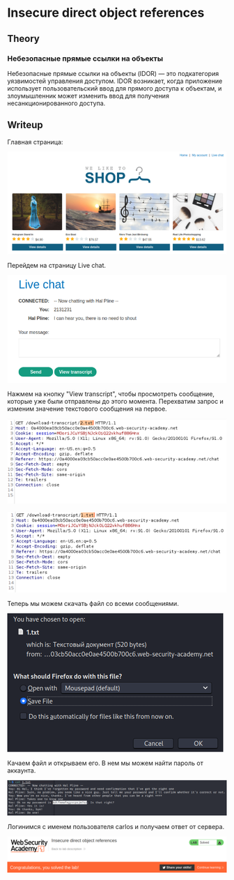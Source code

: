 # Insecure direct object references

## Theory

<h3>Небезопасные прямые ссылки на объекты</h3>

Небезопасные прямые ссылки на объекты (IDOR) — это подкатегория уязвимостей управления доступом. IDOR возникает, когда приложение использует пользовательский ввод для прямого доступа к объектам, и злоумышленник может изменить ввод для получения несанкционированного доступа.

## Writeup

Главная страница:

![](https://github.com/fobblified/Writeups/blob/main/Portswigger/Access_control/Insecure_direct_object_references/assets/1.png)

Перейдем на страницу Live chat.

![](https://github.com/fobblified/Writeups/blob/main/Portswigger/Access_control/Insecure_direct_object_references/assets/2.png)

Нажмем на кнопку "View transcript", чтобы просмотреть сообщение, которые уже были отправлены до этого момента. Перехватим запрос и изменим значение текстового сообщения на первое.

![](https://github.com/fobblified/Writeups/blob/main/Portswigger/Access_control/Insecure_direct_object_references/assets/3.png)

![](https://github.com/fobblified/Writeups/blob/main/Portswigger/Access_control/Insecure_direct_object_references/assets/4.png)

Теперь мы можем скачать файл со всеми сообщениями.

![](https://github.com/fobblified/Writeups/blob/main/Portswigger/Access_control/Insecure_direct_object_references/assets/5.png)

Качаем файл и открываем его. В нем мы можем найти пароль от аккаунта.

![](https://github.com/fobblified/Writeups/blob/main/Portswigger/Access_control/Insecure_direct_object_references/assets/6.png)

Логинимся с именем пользователя carlos и получаем ответ от сервера.

![](https://github.com/fobblified/Writeups/blob/main/Portswigger/Access_control/Insecure_direct_object_references/assets/7.png)

